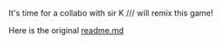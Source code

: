 It's time for a collabo with sir K /// will remix this game!


Here is the original [readme.md](https://github.com/christianp/30secondchallenge)

